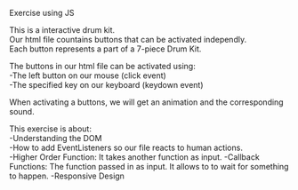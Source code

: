 Exercise using JS

This is a interactive drum kit.\
Our html file countains buttons that can be activated independly.\
Each button represents a part of a 7-piece Drum Kit.

The buttons in our html file can be activated using:\
-The left button on our mouse (click event)\
-The specified key on our keyboard (keydown event)

When activating a buttons, we will get an animation and the corresponding sound.

This exercise is about:\
-Understanding the DOM\
-How to add EventListeners so our file reacts to human actions.\
-Higher Order Function: It takes another function as input.
-Callback Functions: The function passed in as input. It allows to to wait for something to happen.
-Responsive Design

